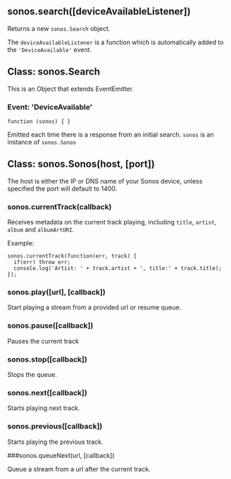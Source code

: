 ## sonos.search([deviceAvailableListener])

Returns a new `sonos.Search` object.

The `deviceAvailableListener` is a function which is automatically
added to the `'DeviceAvailable'` event.

## Class: sonos.Search

This is an Object that extends EventEmitter.

### Event: 'DeviceAvailable'

`function (sonos) { }`

Emitted each time there is a response from an initial search.
 `sonos` is an instance of `sonos.Sonos`

## Class: sonos.Sonos(host, [port])

The host is either the IP or DNS name of your Sonos device, unless specified the port will default to 1400.

### sonos.currentTrack(callback)

Receives metadata on the current track playing, including `title`, `artist`, `album` and `albumArtURI`.

Example:

    sonos.currentTrack(function(err, track) {
      if(err) throw err;
      console.log('Artist: ' + track.artist + ', title:' + track.title);
    });
    
### sonos.play([url], [callback])

Start playing a stream from a provided url or resume queue.

### sonos.pause([callback])

Pauses the current track

### sonos.stop([callback])

Stops the queue.

### sonos.next([callback])

Starts playing next track.

### sonos.previous([callback])

Starts playing the previous track.

###sonos.queueNext(url, [callback])

Queue a stream from a url after the current track.

